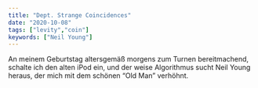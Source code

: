 ```yaml
---
title: "Dept. Strange Coincidences"
date: "2020-10-08"
tags: ["levity","coin"]
keywords: ["Neil Young"]
---
```

An meinem Geburtstag altersgemäß morgens zum Turnen bereitmachend, schalte ich den alten iPod ein, und der weise Algorithmus sucht Neil Young heraus, der mich mit dem schönen “Old Man” verhöhnt.